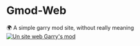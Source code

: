 # Gmod-Web
🌍 A simple garry mod site, without really meaning
<a href="https://www.maxime-guinard.fr/" target="_blank" rel="noreferrer"> <img src="https://cdn.discordapp.com/attachments/937470441767964756/941143415381438524/d684278c1726519b03c6c85072dac840.gif" alt="Un site web Garry's mod"/> </a>
